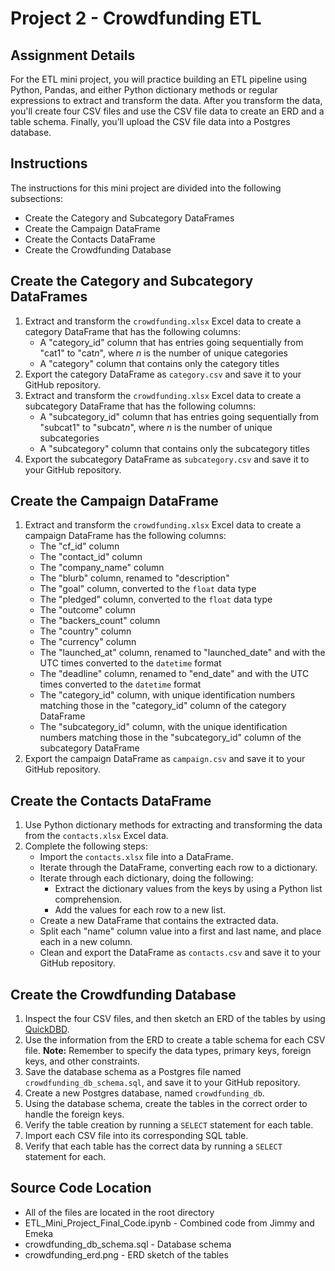 # Project 2 - Crowdfunding ETL

## Assignment Details
For the ETL mini project, you will practice building an ETL pipeline using Python, Pandas, and either Python dictionary methods or regular expressions to extract and transform the data. After you transform the data, you'll create four CSV files and use the CSV file data to create an ERD and a table schema. Finally, you’ll upload the CSV file data into a Postgres database.

## Instructions

The instructions for this mini project are divided into the following subsections:

* Create the Category and Subcategory DataFrames
* Create the Campaign DataFrame
* Create the Contacts DataFrame
* Create the Crowdfunding Database

## Create the Category and Subcategory DataFrames

1. Extract and transform the `crowdfunding.xlsx` Excel data to create a category DataFrame that has the following columns:
    * A "category_id" column that has entries going sequentially from "cat1" to "cat*n*", where *n* is the number of unique categories
    * A "category" column that contains only the category titles
2. Export the category DataFrame as `category.csv` and save it to your GitHub repository.
3. Extract and transform the `crowdfunding.xlsx` Excel data to create a subcategory DataFrame that has the following columns:
    * A "subcategory_id" column that has entries going sequentially from "subcat1" to "subcat*n*", where *n* is the number of unique subcategories
    * A "subcategory" column that contains only the subcategory titles
4. Export the subcategory DataFrame as `subcategory.csv` and save it to your GitHub repository.

## Create the Campaign DataFrame

1. Extract and transform the `crowdfunding.xlsx` Excel data to create a campaign DataFrame has the following columns:
    * The "cf_id" column
    * The "contact_id" column
    * The "company_name" column
    * The "blurb" column, renamed to "description"
    * The "goal" column, converted to the `float` data type
    * The "pledged" column, converted to the `float` data type
    * The "outcome" column
    * The "backers_count" column
    * The "country" column
    * The "currency" column
    * The "launched_at" column, renamed to "launched_date" and with the UTC times converted to the `datetime` format
    * The "deadline" column, renamed to "end_date" and with the UTC times converted to the `datetime` format
    * The "category_id" column, with unique identification numbers matching those in the "category_id" column of the category DataFrame
    * The "subcategory_id" column, with the unique identification numbers matching those in the "subcategory_id" column of the subcategory DataFrame
2. Export the campaign DataFrame as `campaign.csv` and save it to your GitHub repository.

## Create the Contacts DataFrame

1. Use Python dictionary methods for extracting and transforming the data from the `contacts.xlsx` Excel data.
2. Complete the following steps:
    * Import the `contacts.xlsx` file into a DataFrame.
    * Iterate through the DataFrame, converting each row to a dictionary.
    * Iterate through each dictionary, doing the following:
      * Extract the dictionary values from the keys by using a Python list comprehension.
      * Add the values for each row to a new list.
    * Create a new DataFrame that contains the extracted data.
    * Split each "name" column value into a first and last name, and place each in a new column.
    * Clean and export the DataFrame as `contacts.csv` and save it to your GitHub repository.

## Create the Crowdfunding Database

1. Inspect the four CSV files, and then sketch an ERD of the tables by using [QuickDBD](http://www.quickdatabasediagrams.com).
2. Use the information from the ERD to create a table schema for each CSV file.
    **Note:** Remember to specify the data types, primary keys, foreign keys, and other constraints.
3. Save the database schema as a Postgres file named `crowdfunding_db_schema.sql`, and save it to your GitHub repository.
4. Create a new Postgres database, named `crowdfunding_db`.
5. Using the database schema, create the tables in the correct order to handle the foreign keys.
6. Verify the table creation by running a `SELECT` statement for each table.
7. Import each CSV file into its corresponding SQL table.
8. Verify that each table has the correct data by running a `SELECT` statement for each.

## Source Code Location

* All of the files are located in the root directory
* ETL_Mini_Project_Final_Code.ipynb - Combined code from Jimmy and Emeka
* crowdfunding_db_schema.sql - Database schema
* crowdfunding_erd.png - ERD sketch of the tables
